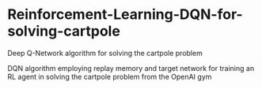 # Reinforcement-Learning-DQN-for-solving-cartpole
Deep Q-Network algorithm for solving the cartpole problem

DQN algorithm employing replay memory and target network for training an RL agent in solving the cartpole
problem from the OpenAI gym
